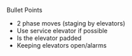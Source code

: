 Bullet Points
* 2 phase moves (staging by elevators)
* Use service elevator if possible
* Is the elevator padded
* Keeping elevators open/alarms
